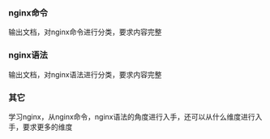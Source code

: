### nginx命令
输出文档，对nginx命令进行分类，要求内容完整
### nginx语法
输出文档，对nginx语法进行分类，要求内容完整
### 其它
学习nginx，从nginx命令，nginx语法的角度进行入手，还可以从什么维度进行入手，要求更多的维度